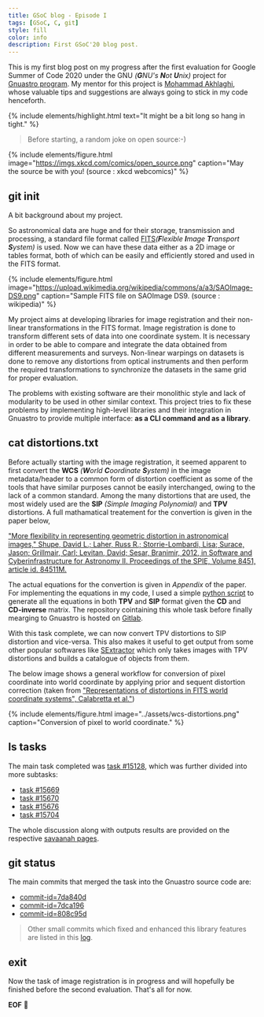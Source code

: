 ```yaml
---
title: GSoC blog - Episode I
tags: [GSoC, C, git]
style: fill
color: info
description: First GSoC'20 blog post.
---
```


This is my first blog post on my progress after the first evaluation for Google Summer of Code 2020 under the GNU *(**G**NU's **N**ot **U**nix)* project for [Gnuastro program](https://www.gnu.org/savannah-checkouts/gnu/gnuastro/gnuastro.html). 
My mentor for this project is [Mohammad Akhlaghi](https://akhlaghi.org/), whose valuable tips and suggestions are always going to stick in my code henceforth. 

{% include elements/highlight.html text="It might be a bit long so hang in tight." %}

> Before starting, a random joke on open source:-)

{% include elements/figure.html image="https://imgs.xkcd.com/comics/open_source.png" caption="May the source be with you! (source : xkcd webcomics)" %}

## git init

A bit background about my project. 

So astronomical data are huge and for their storage, transmission and processing, a standard file format called [FITS](https://en.wikipedia.org/wiki/FITS)*(**F**lexible **I**mage **T**ransport **S**ystem)* is used. Now we can have these data either as a 2D image or tables format, both of which can be easily and efficiently stored and used in the FITS format.

{% include elements/figure.html image="https://upload.wikimedia.org/wikipedia/commons/a/a3/SAOImage-DS9.png" caption="Sample FITS file on SAOImage DS9. (source : wikipedia)" %}

My project aims at developing libraries for image registration and their non-linear transformations in the FITS format.
Image registration is done to transform different sets of data into one coordinate system. It is necessary in order to be able to compare and integrate the data obtained from different measurements and surveys. Non-linear warpings
on datasets is done to remove any distortions from optical instruments and then perform the required transformations to
synchronize the datasets in the same grid for proper evaluation. 

The problems with existing software are their monolithic style and lack of modularity to be used in other similar context.
This project tries to fix these problems by implementing high-level libraries and their integration in Gnuastro to provide multiple interface: **as a CLI command and as a library**.

## cat distortions.txt

Before actually starting with the image registration, it seemed apparent to first convert the **WCS** *(**W**orld **C**oordinate **S**ystem)* in the image metadata/header to a common form of distortion coefficient as some of the tools that have similar purposes cannot be easily interchanged, owing to the lack of a common standard. Among the many distortions that are used, the most widely used are the **SIP** *(Simple Imaging Polynomial)* and **TPV** distortions. A full mathamatical treatement for the convertion is given in the paper below,

["More flexibility in representing geometric distortion in astronomical images,"
  Shupe, David L.; Laher, Russ R.; Storrie-Lombardi, Lisa; Surace, Jason; Grillmair, Carl;
  Levitan, David; Sesar, Branimir, 2012, in Software and Cyberinfrastructure for
  Astronomy II. Proceedings of the SPIE, Volume 8451, article id. 84511M.](http://web.ipac.caltech.edu/staff/shupe/reprints/SIP_to_PV_SPIE2012.pdf)

The actual equations for the convertion is given in *Appendix* of the paper. For implementing the equations in my code, I used a simple [python script](https://gitlab.com/sachinkumarsingh092/gnuastro-test-files/-/blob/master/scripts/equations.py) to generate all the equations in both **TPV** and **SIP** format given the **CD** and **CD-inverse** matrix. The repository cointaining this whole task before finally mearging to Gnuastro is hosted on [Gitlab](https://gitlab.com/sachinkumarsingh092/gnuastro-test-files).

With this task complete, we can now convert TPV distortions to SIP distortion and vice-versa. This also makes it useful to get output from some other popular softwares like [SExtractor](https://www.astromatic.net/software/sextractor) which only takes images with TPV distortions and builds a catalogue of objects from them. 

The below image shows a general workflow for conversion of pixel coordinate into world coordinate by applying prior and sequent distortion correction (taken from ["Representations of distortions in FITS world coordinate systems", Calabretta et al."](https://www.atnf.csiro.au/people/mcalabre/WCS/dcs_20040422.pdf))

{% include elements/figure.html image="../assets/wcs-distortions.png" caption="Conversion of pixel to world coordinate." %}

## ls tasks

The main task completed was [task #15128](https://savannah.gnu.org/task/?15128), which was further divided into more subtasks:

- [task #15669](https://savannah.gnu.org/task/?15669)
- [task #15670](https://savannah.gnu.org/task/?15670)
- [task #15676](https://savannah.gnu.org/task/?15676)
- [task #15704](https://savannah.gnu.org/task/?15704)

The whole discussion along with outputs results are provided on the respective [savaanah pages](https://savannah.gnu.org).


## git status

The main commits that merged the task into the Gnuastro source code are:

- [commit-id=7da840d](http://git.savannah.gnu.org/cgit/gnuastro.git/commit/?id=7da840d48a1364a339ec48a06d9b6fb2ca5be9ad)
- [commit-id=7dca196](http://git.savannah.gnu.org/cgit/gnuastro.git/commit/?id=7dca196b6f7f588482772f3c059866647e812689)
- [commit-id=808c95d](http://git.savannah.gnu.org/cgit/gnuastro.git/commit/?id=808c95dc56baf023928eeab3edf8bc6e3f572de0)


> Other small commits which fixed and enhanced this library features are listed in this [log](http://git.savannah.gnu.org/cgit/gnuastro.git/log/).


## exit

Now the task of image registration is in progress and will hopefully be finished before the second evaluation.
That's all for now.

**EOF** :wave: